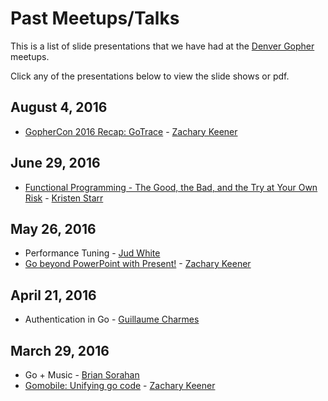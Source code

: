 Past Meetups/Talks
================

This is a list of slide presentations that we have had at the [Denver Gopher](http://www.meetup.com/Denver-Go-Language-User-Group/) meetups.

Click any of the presentations below to view the slide shows or pdf.

August 4, 2016
--------------
* [GopherCon 2016 Recap: GoTrace](http://go-talks.appspot.com/github.com/AustinGophers/talks/2016-08/gotrace.slide) - [Zachary Keener](https://github.com/falafelizer)

June 29, 2016
-------------
* [Functional Programming - The Good, the Bad, and the Try at Your Own Risk](https://github.com/kristenfelch/go-present) - [Kristen Starr](https://github.com/kristenfelch)

May 26, 2016
------------
* Performance Tuning - [Jud White](https://github.com/judwhite)
* [Go beyond PowerPoint with Present!](http://go-talks.appspot.com/github.com/AustinGophers/talks/2016-05/go-present.slide) - [Zachary Keener](https://github.com/falafelizer)

April 21, 2016
--------------
* Authentication in Go - [Guillaume Charmes](https://github.com/creack)

March 29, 2016
-------------
* Go + Music - [Brian Sorahan](https://github.com/briansorahan)
* [Gomobile: Unifying go code](http://go-talks.appspot.com/github.com/AustinGophers/talks/2016-03/slides.slide) - [Zachary Keener](https://github.com/falafelizer)
